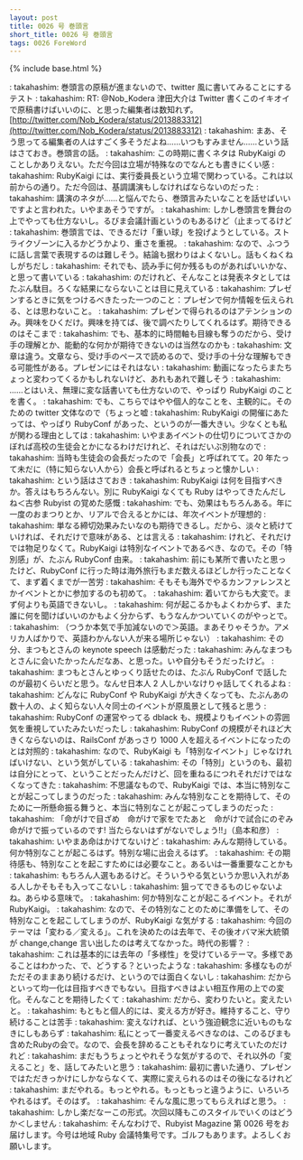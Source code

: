 ```yaml
---
layout: post
title: 0026 号 巻頭言
short_title: 0026 号 巻頭言
tags: 0026 ForeWord
---
```

{% include base.html %}

: takahashim: 巻頭言の原稿が進まないので、twitter 風に書いてみることにするテスト
: takahashim: RT: @Nob_Kodera 津田大介は Twitter 書くこのイキオイで原稿書けばいいのに、と思った編集者は数知れず。 [http://twitter.com/Nob_Kodera/status/2013883312](http://twitter.com/Nob_Kodera/status/2013883312)
: takahashim: まあ、そう思ってる編集者の人はすごく多そうだよね……いつもすみません……という話はさておき。巻頭言の話。
: takahashim: この時期に書くネタは RubyKaigi のことしかありえない。ただ今回は立場が特殊なのでなんとも書きにくい感
: takahashim: RubyKaigi には、実行委員長という立場で関わっている。これは以前からの通り。ただ今回は、基調講演もしなければならないのだった
: takahashim: 講演のネタが……と悩んでたら、巻頭言みたいなことを話せばいいですよと言われた。いやまあそうですが。
: takahashim: しかし巻頭言を舞台の上でやっても仕方ないし。るびま会議計画というのもあるけど（止まってるけど
: takahashim: 巻頭言では、できるだけ「重い球」を投げようとしている。ストライクゾーンに入るかどうかより、重さを重視。
: takahashim: なので、ふつうに話し言葉で表現するのは難しそう。結論も据わりはよくないし。話もくねくねしがちだし
: takahashim: それでも、読み手に何か残るものがあればいいかな、と思って書いている
: takahashim: のだけれど、そんなことは発表ネタとしてはたぶん駄目。ろくな結果にならないことは目に見えている
: takahashim: プレゼンするときに気をつけるべきたった一つのこと：プレゼンで何か情報を伝えられる、とは思わないこと。
: takahashim: プレゼンで得られるのはアテンションのみ。興味をひくだけ。興味を持てば、後で調べたりしてくれるはず。期待できるのはそこまで
: takahashim: でも、基本的に時間軸も目線も奪うのだから、受け手の理解とか、能動的な何かが期待できないのは当然なのかも
: takahashim: 文章は違う。文章なら、受け手のペースで読めるので、受け手の十分な理解もできる可能性がある。プレゼンにはそれはない
: takahashim: 動画になったらまたちょっと変わってくるかもしれないけど、あれもあれで難しそう
: takahashim: ……とはいえ、無理に変な話書いても仕方ないので、やっぱり RubyKaigi のことを書く。
: takahashim: でも、こちらではやや個人的なことを、主観的に。そのための twitter 文体なので（ちょっと嘘
: takahashim: RubyKaigi の開催にあたっては、やっぱり RubyConf があった、というのが一番大きい。少なくとも私が関わる理由としては
: takahashim: いやまあイベントの仕切りについてさかのぼれば高校の生徒会とかになるわけだけれど、それはだいぶ別物なので
: takahashim: 当時も生徒会の会長だったので「会長」と呼ばれてて。20 年たって未だに（特に知らない人から）会長と呼ばれるとちょっと懐かしい
: takahashim: という話はさておき
: takahashim: RubyKaigi は何を目指すべきか。答えはもちろんない。別に RubyKaigi なくても Ruby はやってきたんだしね＜古参 Rubyist の覚めた感慨
: takahashim: でも、効果はもちろんある。年に一度のおまつりとか、リアルで合えるとかには、年次イベントが理想的
: takahashim: 単なる締切効果みたいなのも期待できるし。だから、淡々と続けていければ、それだけで意味がある、とは言える
: takahashim: けれど、それだけでは物足りなくて。RubyKaigi は特別なイベントであるべき、なので。その「特別感」が、たぶん RubyConf 由来。
: takahashim: 前にも某所で書いたと思ったけど、RubyConf に行った時は海外旅行もまだ数えるほどしか行ったことなくて、まず着くまでが一苦労
: takahashim: そもそも海外でやるカンファレンスとかイベントとかに参加するのも初めて。
: takahashim: 着いてからも大変で。まず何よりも英語できないし。
: takahashim: 何が起こるかもよくわからず、また誰に何を聞けばいいのかもよく分からず、もうなんかついていくのがやっとで。
: takahashim: （つうか本気で手加減ないので＞英語。まあそりゃそうか。アメリカ人ばかりで、英語わかんない人が来る場所じゃない）
: takahashim: その分、まつもとさんの keynote speech は感動だった
: takahashim: みんなまつもとさんに会いたかったんだなあ、と思った。いや自分もそうだったけど。
: takahashim: まつもとさんとゆっくり話せたのは、たぶん RubyConf で話したのが最初くらいだと思う。なんせ日本人 2 人しかいなけりゃ話してくれるよね
: takahashim: どんなに RubyConf や RubyKaigi が大きくなっても、たぶんあの数十人の、よく知らない人々同士のイベントが原風景として残ると思う
: takahashim: RubyConf の運営やってる dblack も、規模よりもイベントの雰囲気を重視していたみたいだったし
: takahashim: RubyConf の規模がそれほど大きくならないのは、RailsConf があっさり 1000 人を超えるイベントになったのとは対照的
: takahashim: なので、RubyKaigi も「特別なイベント」じゃなければいけない、という気がしている
: takahashim: その「特別」というのも、最初は自分にとって、ということだったんだけど、回を重ねるにつれそれだけではなくなってきた
: takahashim: 不思議なもので、RubyKaigi では、本当に特別なことが起こってしまうのだった
: takahashim: みんな特別なことを期待して、そのために一所懸命振る舞うと、本当に特別なことが起こってしまうのだった
: takahashim: 「命がけで目ざめ　命がけで家をでたあと　命がけで試合にのぞみ　命がけで振っているのです! 当たらないはずがないでしょう!!」（島本和彦）
: takahashim: いやまあ命はかけてないけど
: takahashim: みんな期待している。何か特別なことが起こるはず。特別な場に出会えるはず。
: takahashim: その期待感も、特別なことを起こすためには必要なこと。あるいは一番重要なことかも
: takahashim: もちろん人選もあるけど。そういうやる気というか思い入れがある人しかそもそも入ってこないし
: takahashim: 狙ってできるものじゃないよね。あらゆる意味で。
: takahashim: 何か特別なことが起こるイベント。それが RubyKaigi。
: takahashim: なので、その特別なことのために準備をして、その特別なことを起こしてしまうのが、RubyKaigi な気がする
: takahashim: 今回のテーマは「変わる／変える」。これを決めたのは去年で、その後オバマ米大統領が change,change 言い出したのは考えてなかった。時代の影響？
: takahashim: これは基本的には去年の「多様性」を受けているテーマ。多様であることはわかった、で、どうする？といったような
: takahashim: 多様なものがただそのままあり続けるだけ、というのでは面白くないし
: takahashim: だからといって均一化は目指すべきでもない。目指すべきはよい相互作用の上での変化。そんなことを期待したくて
: takahashim: だから、変わりたいと。変えたいと。
: takahashim: もともと個人的には、変える方が好き。維持すること、守り続けることは苦手
: takahashim: 変えなければ、という強迫観念に近いものもなきにしもあらず
: takahashim: 私にとって一番変えるべきなのは、このるびまも含めたRubyの会で。なので、会長を辞めることもそれなりに考えていたのだけれど
: takahashim: まだもうちょっとやれそうな気がするので、それ以外の「変えること」を、話してみたいと思う
: takahashim: 最初に書いた通り、プレゼンではただきっかけにしかならなくて、実際に変えられるのはその後になるけれど
: takahashim: まだやれる。もっとやれる。もっともっと違うように、いろいろやれるはず。そのはず。
: takahashim: そんな風に思ってもらえればと思う。
: takahashim: しかし楽だなーこの形式。次回以降もこのスタイルでいくのはどうか＜しません
: takahashim: そんなわけで、Rubyist Magazine 第 0026 号をお届けします。今号は地域 Ruby 会議特集号です。ゴルフもあります。よろしくお願いします。


